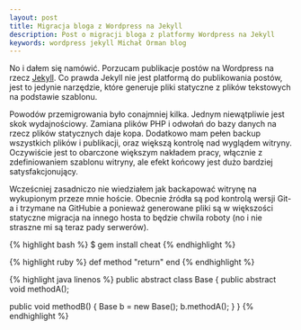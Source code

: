 ```yaml
---
layout: post
title: Migracja bloga z Wordpress na Jekyll
description: Post o migracji bloga z platformy Wordpress na Jekyll
keywords: wordpress jekyll Michał Orman blog
---
```

No i dałem się namówić. Porzucam publikacje postów na Wordpress na rzecz [Jekyll](http://github.com/mojombo/jekyll/). Co prawda Jekyll nie jest platformą do publikowania postów, jest to jedynie narzędzie, które generuje pliki statyczne z plików tekstowych na podstawie szablonu.

Powodów przemigrowania było conajmniej kilka. Jednym niewątpliwie jest skok wydajnościowy. Zamiana plików PHP i odwołań do bazy danych na rzecz plików statycznych daje kopa. Dodatkowo mam pełen backup wszystkich plików i publikacji, oraz większą kontrolę nad wyglądem witryny. Oczywiście jest to obarczone większym nakładem pracy, włącznie z zdefiniowaniem szablonu witryny, ale efekt końcowy jest dużo bardziej satysfakcjonujący.

Wcześcniej zasadniczo nie wiedziałem jak backapować witrynę na wykupionym przeze mnie hoście. Obecnie źródła są pod kontrolą wersji Git-a i trzymane na GitHubie a ponieważ generowane pliki są w większości statyczne migracja na innego hosta to będzie chwila roboty (no i nie straszne mi są teraz pady serwerów).

{% highlight bash %}
$ gem install cheat
{% endhighlight %}

{% highlight ruby %}
def method
  "return"
end
{% endhighlight %}

{% highlight java linenos %}
public abstract class Base {
  public abstract void methodA();
  
  public void methodB() {
    Base b = new Base();
    b.methodA();
  }
}
{% endhighlight %}